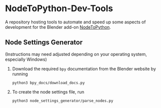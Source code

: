 # NodeToPython-Dev-Tools
A repository hosting tools to automate and speed up some aspects of development for the Blender add-on [NodeToPython](https://github.com/BrendanParmer/NodeToPython).

## Node Settings Generator
(Instructions may need adjusted depending on your operating system, especially Windows)
1. Download the required `bpy` documentation from the Blender website by running
    ```
    python3 bpy_docs/download_docs.py
    ```

2. To create the node settings file, run
    ```
    python3 node_settings_generator/parse_nodes.py
    ```